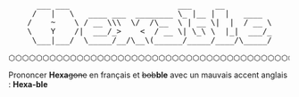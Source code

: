 <pre>
	  ___ ___                       ___     __          
	 /   |   \   ____ ___  ________ \_ |__ |  |   ____  
	/    ~    \ / __ \\\  \/  /\__  \ | __ \|  |  / __ \ 
	\    Y    /|  ___/_>    <  / __ \| \_\ \  |_|  ___/_ 
	 \___|___/  \_____/__/\__\(______/_____/____/\_____/

⬡⬡⬡⬡⬡⬡⬡⬡⬡⬡⬡⬡⬡⬡⬡⬡⬡⬡⬡⬡⬡⬡⬡⬡⬡⬡⬡⬡⬡⬡⬡⬡⬡⬡⬡⬡⬡⬡⬡⬡⬡⬡⬡⬡⬡⬡⬡⬡⬡⬡⬡⬡⬡⬡⬡⬡⬡⬡⬡⬡⬡⬡⬡⬡⬡⬡⬡⬡⬡⬡⬡⬡⬡⬡⬡⬡⬡⬡
</pre>
Prononcer **Hexa**<del>gone</del> en français et <del>bob</del>**ble** avec un mauvais accent anglais : **Hexa-ble**



